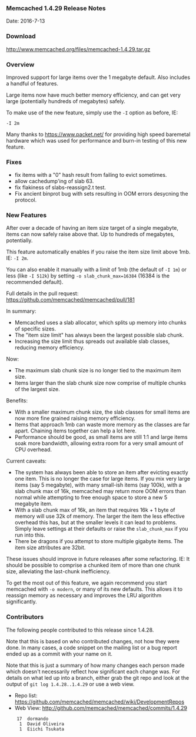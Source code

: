 ### Memcached 1.4.29 Release Notes

Date: 2016-7-13

### Download

http://www.memcached.org/files/memcached-1.4.29.tar.gz

### Overview

Improved support for large items over the 1 megabyte default. Also includes a
handful of features.

Large items now have much better memory efficiency, and can get very large
(potentially hundreds of megabytes) safely.

To make use of the new feature, simply use the `-I` option as before, IE:

`-I 2m`

Many thanks to https://www.packet.net/ for providing high speed baremetal
hardware which was used for performance and burn-in testing of this new
feature.

### Fixes

  * fix items with a "0" hash result from failing to evict sometimes.
  * allow cachedump'ing of slab 63.
  * fix flakiness of slabs-reassign2.t test.
  * Fix ancient binprot bug with sets resulting in OOM errors desycning the
    protocol.

### New Features

After over a decade of having an item size target of a single megabyte, items 
can now safely raise above that. Up to hundreds of megabytes, potentially.

This feature automatically enables if you raise the item size limit above 1mb.
IE: `-I 2m`.

You can also enable it manually with a limit of 1mb (the default of `-I 1m`) or 
less (like `-I 512k`) by setting `-o slab_chunk_max=16384`
(16384 is the recommended default).

Full details in the pull request:
https://github.com/memcached/memcached/pull/181

In summary:

 * Memcached uses a slab allocator, which splits up memory into chunks of
   specific sizes.
 * The "item size limit" has always been the largest possible slab chunk.
 * Increasing the size limit thus spreads out available slab classes, reducing
   memory efficiency.

Now:

 * The maximum slab chunk size is no longer tied to the maximum item size.
 * Items larger than the slab chunk size now comprise of multiple chunks of
   the largest size.

Benefits:

 * With a smaller maximum chunk size, the slab classes for small items are now
   more fine grained raising memory efficiency.
 * Items that approach 1mb can waste more memory as the classes are far apart.
   Chaining items together can help a lot here.
 * Performance should be good, as small items are still 1:1 and large items
   soak more bandwidth, allowing extra room for a very small amount of CPU
   overhead.

Current caveats:

 * The system has always been able to store an item after evicting exactly one
   item. This is no longer the case for large items. If you mix very large
   items (say 5 megabyte), with many small-ish items (say 100k), with a slab
   chunk max of 16k, memcached may return more OOM errors than normal while
   attempting to free enough space to store a new 5 megabyte item.
 * With a slab chunk max of 16k, an item that requires 16k + 1 byte of memory
   will use 32k of memory. The larger the item the less effective overhead
   this has, but at the smaller levels it can lead to problems. Simply leave
   settings at their defaults or raise the `slab_chunk_max` if you run into this.
 * There be dragons if you attempt to store multiple gigabyte items. The item
   size attributes are 32bit.

These issues should improve in future releases after some refactoring.
IE: It should be possible to comprise a chunked item of more than one chunk
size, alleviating the last-chunk inefficiency.

To get the most out of this feature, we again recommend you start memcached
with `-o modern`, or many of its new defaults. This allows it to reassign
memory as necessary and improves the LRU algorithm significantly.

### Contributors

The following people contributed to this release since 1.4.28.

Note that this is based on who contributed changes, not how they were
done.  In many cases, a code snippet on the mailing list or a bug
report ended up as a commit with your name on it.

Note that this is just a summary of how many changes each person made
which doesn't necessarily reflect how significant each change was.
For details on what led up into a branch, either grab the git repo and
look at the output of `git log 1.4.28..1.4.29` or use a web view.

  * Repo list: https://github.com/memcached/memcached/wiki/DevelopmentRepos
  * Web View: http://github.com/memcached/memcached/commits/1.4.29

```
    17	dormando
     1	David Oliveira
     1	Eiichi Tsukata

```
